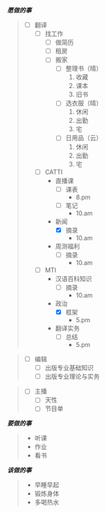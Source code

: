 ***愿做的事***
> - [ ] 翻译
>   - [ ] 找工作
>       - [ ] 做简历
>       - [ ] 租房
>       - [ ] 搬家
>           - [ ] 整理书（晴）
>               1. 收藏
>               2. 课本
>               3. 旧书
>           - [ ] 选衣服（晴）
>               1. 休闲
>               2. 出勤
>               3. 宅
>           - [ ] 日用品（云）
>               1. 休闲
>               2. 出勤
>               3. 宅
>   - [ ] CATTI
>       - 直播课
>           - [ ] 课表
>             - 8\.pm
>           - [ ] 笔记
>             - 10\.am
>       - 新闻
>           - [x] 摘录
>             - 10\.am
>       - 周测福利
>           - [ ] 摘录
>             - 10\.am
>   - [ ] MTI
>       - 汉语百科知识
>           - [ ] 摘录
>             - 10\.am
>       - 政治
>           - [x] 框架
>             - 5\.pm
>       - 翻译实务
>           - [ ] 总结
>             - 5\.pm

> - [ ] 编辑
>   - [ ] 出版专业基础知识
>   - [ ] 出版专业理论与实务

> - [ ] 主播
>   - [ ] 天性
>   - [ ] 节目单

***要做的事***
> - 听课
> - 作业
> - 看书

***该做的事***
> - 早睡早起
> - 锻炼身体
> - 多喝热水
